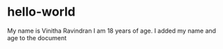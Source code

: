 # hello-world
My name is Vinitha Ravindran I am 18 years of age.
I added my name and age to the document
